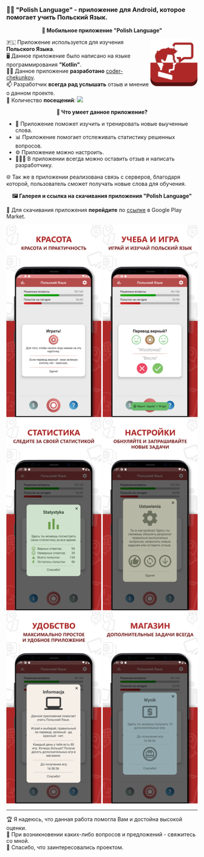 ### 👨‍🎓 "Polish Language" - приложение для Android, которое помогает учить Польский Язык.


 <p align="center">
 📱<b> Мобильное приложение "Polish Language"</b>  
 </p>
 
 <img align="right" alt="GIF" src="https://github.com/coder-chekunkov/polish-language/blob/master/wiki_images/logo.png" width="125" />
 
 🇵🇱 Приложение используется для изучения **Польского Языка**. <br/>
🖥️ Данное приложение было написано на языке программирования **"Kotlin"**. <br/>
🧑‍💻 Данное приложение **разработано** [coder-chekunkov](https://github.com/coder-chekunkov). <br/>
📫 Разработчик **всегда рад услышать** отзыв и мнение о данном проекте. <br/>
👀 Количество **посещений**: ![](https://visitor-badge.glitch.me/badge?page_id=coder-chekunkov.polish-language)
 
  <p align="center">
   <b> 🔋 Что умеет данное приложение?</b>  
 </p>
  
 - 📖 Приложение поможет изучить и тренировать новые выученные слова.
 - 📊 Приложение помогает отслеживать статистику решенных вопросов.
 - ⚙️ Приложение можно настроить.
 - 🧑‍🤝‍🧑 В приложении всегда можно оставить отзыв и написать разработчику.
 
 :globe_with_meridians: Так же в приложении реализована связь с серверов, благодаря которой, пользователь сможет получать новые слова для обучения.
 
  <p align="center">
   <b> 🖼️ Галерея и ссылка на скачивания приложения "Polish Language" </b>  
</p>

 🔗 Для скачивания приложения **перейдите** по [ссылке](https://play.google.com/store/apps/developer?id=AC+Project.&hl=ru&gl=US) в Google Play Market.
 
 <p align="center">
 <img alt="GIF" src="https://github.com/coder-chekunkov/polish-language/blob/master/wiki_images/001.png" width="250"/>
 <img alt="GIF" src="https://github.com/coder-chekunkov/polish-language/blob/master/wiki_images/002.png" width="250"/>
 <img alt="GIF" src="https://github.com/coder-chekunkov/polish-language/blob/master/wiki_images/003.png" width="250"/>
 <img alt="GIF" src="https://github.com/coder-chekunkov/polish-language/blob/master/wiki_images/004.png" width="250"/>
 <img alt="GIF" src="https://github.com/coder-chekunkov/polish-language/blob/master/wiki_images/005.png" width="250"/>
 <img alt="GIF" src="https://github.com/coder-chekunkov/polish-language/blob/master/wiki_images/006.png" width="250"/>
</p>
 
 
 ---
 
🏆 Я надеюсь, что данная работа помогла Вам и достойна высокой оценки. <br/>
📧 При возникновении каких-либо вопросов и предложений - свяжитесь со мной. <br/>
🤝 Спасибо, что заинтересовались проектом.

